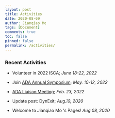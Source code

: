 ```yaml
---
layout: post
title: Activities
date: 2020-08-09
author: Jianqiao Mo
tags: [Document]
comments: true
toc: false
pinned: false
permalink: /activities/
---
```



### Recent Activities
- Volunteer in 2022 ISCA; _June 18-22, 2022_

- Join [ADA Annual Symposium](https://jqmo.top/activities/Act_ADA_symposium_2022/); _May. 10-12, 2022_

- [ADA Liaison Meeting](https://jqmo.top/activities/Act_ADA_liaison_meeting_2022/); _Feb. 23, 2022_

- Update post: DynExit; _Aug.10, 2020_

- Welcome to Jianqiao Mo 's Pages! _Aug.08, 2020_

[//]: # (- Update status: Happy to Brooklyn!!; _Feb 2021_)
[//]: # (- Update status: Travel to Phnom Penh for US visa application; _Sep.23, 2020_)
[//]: <> (- Update post: MATLAB halftone & dither, MATLAB MSE; _Aug.10, 2020_)
[//]: <> (- Update post: TOEFL Crawler; _Aug.10, 2020_)

